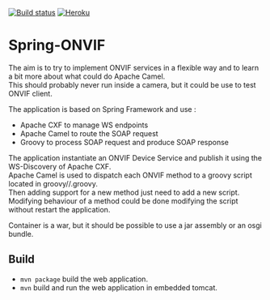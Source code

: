 [![Build status](https://travis-ci.org/mpromonet/spring-onvif.svg)](https://travis-ci.org/mpromonet/spring-onvif)
[![Heroku](https://heroku-badge.herokuapp.com/?app=spring-onvif)](https://spring-onvif.herokuapp.com/)

Spring-ONVIF
========
The aim is to try to implement ONVIF services in a flexible way and to learn a bit more about what could do Apache Camel.  
This should probably never run inside a camera, but it could be use to test ONVIF client.  

The application is based on Spring Framework and use :
- Apache CXF to manage WS endpoints
- Apache Camel to route the SOAP request
- Groovy to process SOAP request and produce SOAP response

The application instantiate an ONVIF Device Service and publish it using the WS-Discovery of Apache CXF.  
Apache Camel is used to dispatch each ONVIF method to a groovy script located in groovy/<serviceName>/<methodName>.groovy.  
Then adding support for a new method just need to add a new script. Modifying behaviour of a method could be done modifying the script without restart the application.   

Container is a war, but it should be possible to use a jar assembly or an osgi bundle.

Build
--------
- `mvn package` build the web application.
- `mvn` build and run the web application in embedded tomcat.

